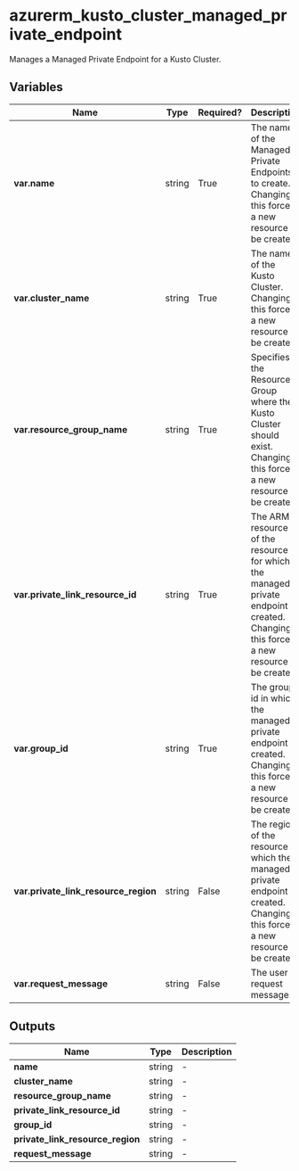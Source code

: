 # azurerm_kusto_cluster_managed_private_endpoint

Manages a Managed Private Endpoint for a Kusto Cluster.

## Variables

| Name | Type | Required? |  Description |
| ---- | ---- | --------- |  ----------- |
| **var.name** | string | True | The name of the Managed Private Endpoints to create. Changing this forces a new resource to be created. | 
| **var.cluster_name** | string | True | The name of the Kusto Cluster. Changing this forces a new resource to be created. | 
| **var.resource_group_name** | string | True | Specifies the Resource Group where the Kusto Cluster should exist. Changing this forces a new resource to be created. | 
| **var.private_link_resource_id** | string | True | The ARM resource ID of the resource for which the managed private endpoint is created. Changing this forces a new resource to be created. | 
| **var.group_id** | string | True | The group id in which the managed private endpoint is created. Changing this forces a new resource to be created. | 
| **var.private_link_resource_region** | string | False | The region of the resource to which the managed private endpoint is created. Changing this forces a new resource to be created. | 
| **var.request_message** | string | False | The user request message. | 



## Outputs

| Name | Type | Description |
| ---- | ---- | --------- | 
| **name** | string  | - | 
| **cluster_name** | string  | - | 
| **resource_group_name** | string  | - | 
| **private_link_resource_id** | string  | - | 
| **group_id** | string  | - | 
| **private_link_resource_region** | string  | - | 
| **request_message** | string  | - | 